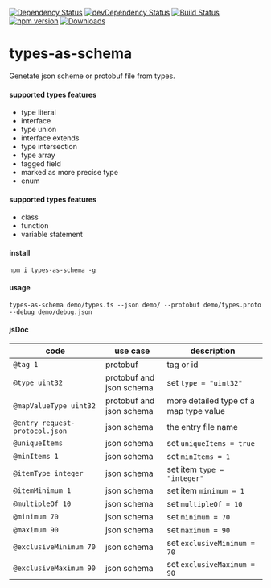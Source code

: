 [![Dependency Status](https://david-dm.org/plantain-00/types-as-schema.svg)](https://david-dm.org/plantain-00/types-as-schema)
[![devDependency Status](https://david-dm.org/plantain-00/types-as-schema/dev-status.svg)](https://david-dm.org/plantain-00/types-as-schema#info=devDependencies)
[![Build Status](https://travis-ci.org/plantain-00/types-as-schema.svg?branch=master)](https://travis-ci.org/plantain-00/types-as-schema)
[![npm version](https://badge.fury.io/js/types-as-schema.svg)](https://badge.fury.io/js/types-as-schema)
[![Downloads](https://img.shields.io/npm/dm/types-as-schema.svg)](https://www.npmjs.com/package/types-as-schema)

# types-as-schema
Genetate json scheme or protobuf file from types.

#### supported types features

+ type literal
+ interface
+ type union
+ interface extends
+ type intersection
+ type array
+ tagged field
+ marked as more precise type
+ enum

#### supported types features

+ class
+ function
+ variable statement

#### install

`npm i types-as-schema -g`

#### usage

`types-as-schema demo/types.ts --json demo/ --protobuf demo/types.proto --debug demo/debug.json`

#### jsDoc

code | use case | description
--- | --- | ---
`@tag 1` | protobuf | tag or id
`@type uint32` | protobuf and json schema | set `type = "uint32"`
`@mapValueType uint32` | protobuf and json schema | more detailed type of a map type value
`@entry request-protocol.json` | json schema | the entry file name
`@uniqueItems` | json schema  | set `uniqueItems = true`
`@minItems 1` | json schema | set `minItems = 1`
`@itemType integer` | json schema | set item `type = "integer"`
`@itemMinimum 1` | json schema | set item `minimum = 1`
`@multipleOf 10` | json schema | set `multipleOf = 10`
`@minimum 70` | json schema | set `minimum = 70`
`@maximum 90` | json schema | set `maximum = 90`
`@exclusiveMinimum 70` | json schema | set `exclusiveMinimum = 70`
`@exclusiveMaximum 90` | json schema | set `exclusiveMaximum = 90`
